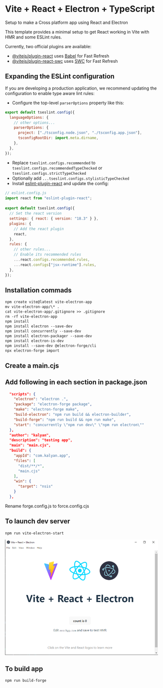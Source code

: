 # Vite + React + Electron + TypeScript

Setup to make a Cross platform app using React and Electron

This template provides a minimal setup to get React working in Vite with HMR and some ESLint rules.

Currently, two official plugins are available:

- [@vitejs/plugin-react](https://github.com/vitejs/vite-plugin-react/blob/main/packages/plugin-react/README.md) uses [Babel](https://babeljs.io/) for Fast Refresh
- [@vitejs/plugin-react-swc](https://github.com/vitejs/vite-plugin-react-swc) uses [SWC](https://swc.rs/) for Fast Refresh

## Expanding the ESLint configuration

If you are developing a production application, we recommend updating the configuration to enable type aware lint rules:

- Configure the top-level `parserOptions` property like this:

```js
export default tseslint.config({
  languageOptions: {
    // other options...
    parserOptions: {
      project: ["./tsconfig.node.json", "./tsconfig.app.json"],
      tsconfigRootDir: import.meta.dirname,
    },
  },
});
```

- Replace `tseslint.configs.recommended` to `tseslint.configs.recommendedTypeChecked` or `tseslint.configs.strictTypeChecked`
- Optionally add `...tseslint.configs.stylisticTypeChecked`
- Install [eslint-plugin-react](https://github.com/jsx-eslint/eslint-plugin-react) and update the config:

```js
// eslint.config.js
import react from "eslint-plugin-react";

export default tseslint.config({
  // Set the react version
  settings: { react: { version: "18.3" } },
  plugins: {
    // Add the react plugin
    react,
  },
  rules: {
    // other rules...
    // Enable its recommended rules
    ...react.configs.recommended.rules,
    ...react.configs["jsx-runtime"].rules,
  },
});
```

## Installation commads

```
npm create vite@latest vite-electron-app
mv vite-electron-app/\* .
cat vite-electron-app/.gitignore >> .gitignore
rm -rf vite-electron-app
npm install
npm install electron --save-dev
npm install concurrently --save-dev
npm install electron-packager --save-dev
npm install electron-is-dev
npm install --save-dev @electron-forge/cli
npx electron-forge import
```

## Create a main.cjs

## Add following in each section in package.json

```json
  "scripts": {
    "electron": "electron .",
    "package": "electron-forge package",
    "make": "electron-forge make",
    "build-electron": "npm run build && electron-builder",
    "build-forge": "npm run build && npm run make",
    "start": "concurrently \"npm run dev\" \"npm run electron\""
  },
  "author": "kalyan",
  "description": "testing app",
  "main": "main.cjs",
  "build": {
    "appId": "com.kalyan.app",
    "files": [
      "dist/**/*",
      "main.cjs"
    ],
    "win": {
      "target": "nsis"
    }
  },
```

Rename forge.config.js to force.config.cjs

## To launch dev server

```
npm run vite-electron-start
```

![Screenshot of a comment on a GitHub issue showing an image, added in the Markdown, of an Octocat smiling and raising a tentacle.](/src/assets/electron_demo.png)

## To build app

```
npm run build-forge
```
